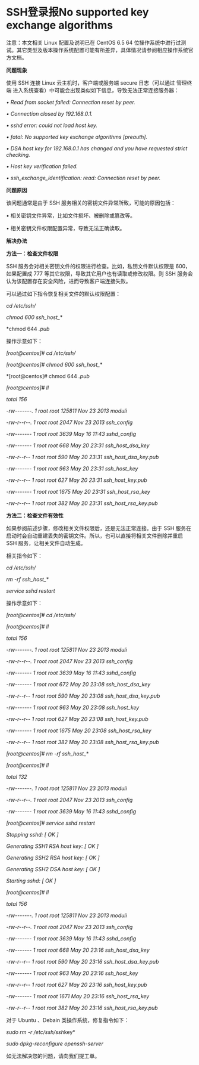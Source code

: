 # SSH登录报No supported key exchange algorithms




注意：本文相关 Linux 配置及说明已在 CentOS 6.5 64 位操作系统中进行过测试。其它类型及版本操作系统配置可能有所差异，具体情况请参阅相应操作系统官方文档。



**问题现象**


使用 SSH 连接 Linux 云主机时，客户端或服务端 secure 日志（可以通过 管理终端 进入系统查看）中可能会出现类似如下信息，导致无法正常连接服务器：

*• Read from socket failed: Connection reset by peer.*

*• Connection closed by 192.168.0.1.*

*• sshd error: could not load host key.*

*• fatal: No supported key exchange algorithms [preauth].*

*• DSA host key for 192.168.0.1 has changed and you have requested strict checking.*

*• Host key verification failed.*

*• ssh_exchange_identification: read: Connection reset by peer.*





**问题原因**

该问题通常是由于 SSH 服务相关的密钥文件异常所致，可能的原因包括：

• 相关密钥文件异常，比如文件损坏、被删除或篡改等。

• 相关密钥文件权限配置异常，导致无法正确读取。



**解决办法**

**方法一：检查文件权限**

SSH 服务会对相关密钥文件的权限进行检查。比如，私钥文件默认权限是 600，如果配置成 777 等其它权限，导致其它用户也有读取或修改权限。则 SSH 服务会认为该配置存在安全风险，进而导致客户端连接失败。

可以通过如下指令恢复相关文件的默认权限配置：


*cd /etc/ssh/*

*chmod 600 ssh_host_**

*chmod 644 *.pub*


操作示意如下：


*[root@centos]# cd /etc/ssh/*

*[root@centos]# chmod 600 ssh_host_**

*[root@centos]# chmod 644 *.pub*

*[root@centos]# ll*

*total 156*

*-rw-------. 1 root root 125811 Nov 23  2013 moduli*

*-rw-r--r--. 1 root root   2047 Nov 23  2013 ssh_config*

*-rw-------  1 root root   3639 May 16 11:43 sshd_config*

*-rw-------  1 root root    668 May 20 23:31 ssh_host_dsa_key*

*-rw-r--r--  1 root root    590 May 20 23:31 ssh_host_dsa_key.pub*

*-rw-------  1 root root    963 May 20 23:31 ssh_host_key*

*-rw-r--r--  1 root root    627 May 20 23:31 ssh_host_key.pub*

*-rw-------  1 root root   1675 May 20 23:31 ssh_host_rsa_key*

*-rw-r--r--  1 root root    382 May 20 23:31 ssh_host_rsa_key.pub*


**方法二：检查文件有效性**

如果参阅前述步骤，修改相关文件权限后，还是无法正常连接。由于 SSH 服务在启动时会自动重建丢失的密钥文件。所以，也可以直接将相关文件删除并重启 SSH 服务，让相关文件自动生成。

相关指令如下：

*cd /etc/ssh/*

*rm -rf ssh_host_**

*service sshd restart*


操作示意如下：


*[root@centos]# cd /etc/ssh/*

*[root@centos]# ll*

*total 156*

*-rw-------. 1 root root 125811 Nov 23  2013 moduli*

*-rw-r--r--. 1 root root   2047 Nov 23  2013 ssh_config*

*-rw-------  1 root root   3639 May 16 11:43 sshd_config*

*-rw-------  1 root root    672 May 20 23:08 ssh_host_dsa_key*

*-rw-r--r--  1 root root    590 May 20 23:08 ssh_host_dsa_key.pub*

*-rw-------  1 root root    963 May 20 23:08 ssh_host_key*

*-rw-r--r--  1 root root    627 May 20 23:08 ssh_host_key.pub*

*-rw-------  1 root root   1675 May 20 23:08 ssh_host_rsa_key*

*-rw-r--r--  1 root root    382 May 20 23:08 ssh_host_rsa_key.pub*

*[root@centos]# rm -rf ssh_host_**

*[root@centos]# ll*

*total 132*

*-rw-------. 1 root root 125811 Nov 23  2013 moduli*

*-rw-r--r--. 1 root root   2047 Nov 23  2013 ssh_config*

*-rw-------  1 root root   3639 May 16 11:43 sshd_config*

*[root@centos]# service sshd restart*

*Stopping sshd:                                             [  OK  ]*

*Generating SSH1 RSA host key:                              [  OK  ]*

*Generating SSH2 RSA host key:                              [  OK  ]*

*Generating SSH2 DSA host key:                              [  OK  ]*

*Starting sshd:                                             [  OK  ]*

*[root@centos]# ll*

*total 156*

*-rw-------. 1 root root 125811 Nov 23  2013 moduli*

*-rw-r--r--. 1 root root   2047 Nov 23  2013 ssh_config*

*-rw-------  1 root root   3639 May 16 11:43 sshd_config*

*-rw-------  1 root root    668 May 20 23:16 ssh_host_dsa_key*

*-rw-r--r--  1 root root    590 May 20 23:16 ssh_host_dsa_key.pub*

*-rw-------  1 root root    963 May 20 23:16 ssh_host_key*

*-rw-r--r--  1 root root    627 May 20 23:16 
ssh_host_key.pub*

*-rw-------  1 root root   1671 May 20 23:16 ssh_host_rsa_key*

*-rw-r--r--  1 root root    382 May 20 23:16 ssh_host_rsa_key.pub*


对于 Ubuntu 、Debain 类操作系统，修复指令如下：


*sudo rm -r /etc/ssh/ssh*key*

*sudo dpkg-reconfigure openssh-server*


如无法解决您的问题，请向我们提工单。